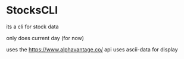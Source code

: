 # StocksCLI

its a cli for stock data

only does current day (for now)

uses the https://www.alphavantage.co/ api
uses ascii-data for display
